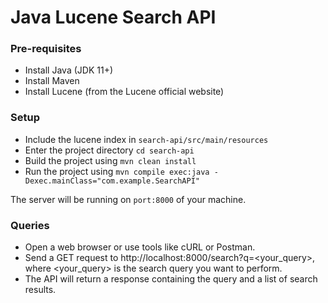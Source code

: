 # Java Lucene Search API

### Pre-requisites
- Install Java (JDK 11+)
- Install Maven
- Install Lucene (from the Lucene official website)

### Setup
- Include the lucene index in `search-api/src/main/resources`
- Enter the project directory `cd search-api`
- Build the project using `mvn clean install`
- Run the project using `mvn compile exec:java -Dexec.mainClass="com.example.SearchAPI"`

The server will be running on `port:8000` of your machine. 

### Queries

- Open a web browser or use tools like cURL or Postman.
- Send a GET request to http://localhost:8000/search?q=<your_query>, where <your_query> is the search query you want to perform.
- The API will return a response containing the query and a list of search results.

